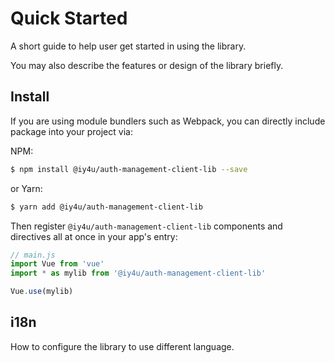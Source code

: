 # Quick Started

A short guide to help user get started in using the library.

You may also describe the features or design of the library briefly.

## Install

If you are using module bundlers such as Webpack, you can directly include package into your project via:

NPM:

``` bash
$ npm install @iy4u/auth-management-client-lib --save
```

or Yarn:

``` bash
$ yarn add @iy4u/auth-management-client-lib
```

Then register `@iy4u/auth-management-client-lib` components and directives all at once in your app's entry:

``` js
// main.js
import Vue from 'vue'
import * as mylib from '@iy4u/auth-management-client-lib'

Vue.use(mylib)
```

## i18n

How to configure the library to use different language.
